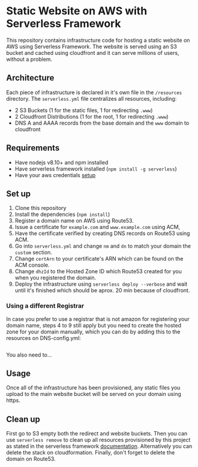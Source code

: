 # Static Website on AWS with Serverless Framework
This repository contains infrastructure code for hosting a static website on AWS using Serverless Framework. The website is served using an S3 bucket and cached using cloudfront and it can serve millions of users, without a problem.

## Architecture
Each piece of infrastructure is declared in it's own file in the `/resources` directory. The `serverless.yml` file centralizes all resources, including:

- 2 S3 Buckets (1 for the static files, 1 for redirecting `.www`)
- 2 Cloudfront Distributions (1 for the root, 1 for redirecting `.www`)
- DNS A and AAAA records from the base domain and the `www` domain to cloudfront

## Requirements
- Have nodejs v8.10+ and npm installed
- Have serverless framework installed (`npm install -g serverless`)
- Have your aws credentials [setup](https://serverless.com/framework/docs/providers/aws/guide/credentials/)


## Set up
1. Clone this repository
2. Install the dependencies (`npm install`)
3. Register a domain name on AWS using Route53.
4. Issue a certificate for `example.com` and `www.example.com` using ACM,
5. Have the certificate verified by creating DNS records on Route53 using ACM.
6. Go into `serverless.yml` and change `nm` and `dn` to match your domain the `custom` section.
7. Change `certArn` to your certificate's ARN which can be found on the ACM console.
8. Change `dhzId` to the Hosted Zone ID which Route53 created for you when you registered the domain.
9. Deploy the infrastructure using `serverless deploy --verbose` and wait until it's finished which should be aprox. 20 min because of cloudfront.

### Using a different Registrar
In case you prefer to use a registrar that is not amazon for registering your domain name, steps 4 to 9 still apply but you need to create the hosted zone for your domain manually, which you can do by adding this to the resources on DNS-config.yml:

```
```

You also need to...

## Usage
Once all of the infrastructure has been provisioned, any static files you upload to the main website bucket will be served on your domain using https.


## Clean up
First go to S3 empty both the redirect and website buckets. Then you can use `serverless remove` to clean up all resources provisioned by this project as stated in the serverless framework [documentation](https://serverless.com/framework/docs/providers/aws/guide/quick-start/#cleanup). Alternatively you can delete the stack on cloudformation. Finally, don't forget to delete the domain on Route53.